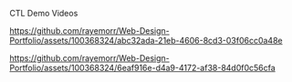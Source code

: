 
CTL Demo Videos



https://github.com/rayemorr/Web-Design-Portfolio/assets/100368324/abc32ada-21eb-4606-8cd3-03f06cc0a48e



https://github.com/rayemorr/Web-Design-Portfolio/assets/100368324/6eaf916e-d4a9-4172-af38-84d0f0c56cfa

